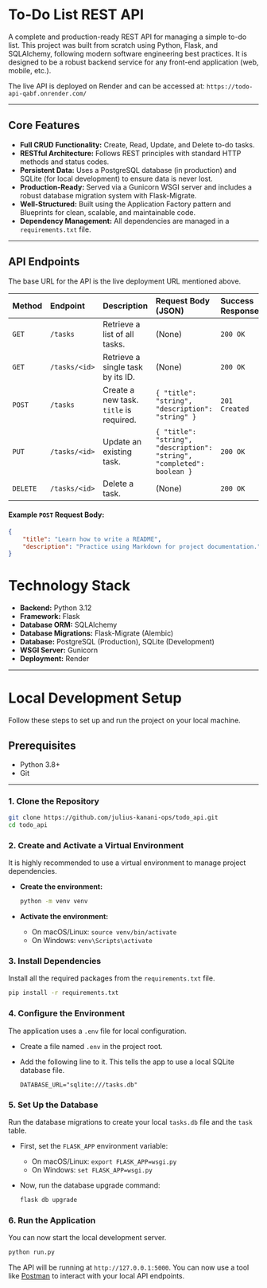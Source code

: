 # To-Do List REST API

A complete and production-ready REST API for managing a simple to-do list. This project was built from scratch using Python, Flask, and SQLAlchemy, following modern software engineering best practices. It is designed to be a robust backend service for any front-end application (web, mobile, etc.).

The live API is deployed on Render and can be accessed at: `https://todo-api-qabf.onrender.com/`

---

## Core Features

*   **Full CRUD Functionality:** Create, Read, Update, and Delete to-do tasks.
*   **RESTful Architecture:** Follows REST principles with standard HTTP methods and status codes.
*   **Persistent Data:** Uses a PostgreSQL database (in production) and SQLite (for local development) to ensure data is never lost.
*   **Production-Ready:** Served via a Gunicorn WSGI server and includes a robust database migration system with Flask-Migrate.
*   **Well-Structured:** Built using the Application Factory pattern and Blueprints for clean, scalable, and maintainable code.
*   **Dependency Management:** All dependencies are managed in a `requirements.txt` file.

---

## API Endpoints

The base URL for the API is the live deployment URL mentioned above.

| Method | Endpoint | Description | Request Body (JSON) | Success Response |
| :--- | :--- | :--- | :--- | :--- |
| `GET` | `/tasks` | Retrieve a list of all tasks. | (None) | `200 OK` |
| `GET` | `/tasks/<id>` | Retrieve a single task by its ID. | (None) | `200 OK` |
| `POST` | `/tasks` | Create a new task. `title` is required. | `{ "title": "string", "description": "string" }` | `201 Created` |
| `PUT` | `/tasks/<id>` | Update an existing task. | `{ "title": "string", "description": "string", "completed": boolean }` | `200 OK` |
| `DELETE` | `/tasks/<id>` | Delete a task. | (None) | `200 OK` |

#### Example `POST` Request Body:
```json
{
    "title": "Learn how to write a README",
    "description": "Practice using Markdown for project documentation."
}
```

# Technology Stack

- **Backend:** Python 3.12
- **Framework:** Flask
- **Database ORM:** SQLAlchemy
- **Database Migrations:** Flask-Migrate (Alembic)
- **Database:** PostgreSQL (Production), SQLite (Development)
- **WSGI Server:** Gunicorn
- **Deployment:** Render

---

# Local Development Setup

Follow these steps to set up and run the project on your local machine.

## Prerequisites
- Python 3.8+
- Git

---

### 1. Clone the Repository

```bash
git clone https://github.com/julius-kanani-ops/todo_api.git
cd todo_api
```

### 2. Create and Activate a Virtual Environment

It is highly recommended to use a virtual environment to manage project dependencies.

*   **Create the environment:**
    ```bash
    python -m venv venv
    ```

*   **Activate the environment:**
    *   On macOS/Linux: `source venv/bin/activate`
    *   On Windows: `venv\Scripts\activate`

### 3. Install Dependencies

Install all the required packages from the `requirements.txt` file.

```bash
pip install -r requirements.txt
```

### 4. Configure the Environment

The application uses a `.env` file for local configuration.

*   Create a file named `.env` in the project root.
*   Add the following line to it. This tells the app to use a local SQLite database file.

    ```
    DATABASE_URL="sqlite:///tasks.db"
    ```

### 5. Set Up the Database

Run the database migrations to create your local `tasks.db` file and the `task` table.

*   First, set the `FLASK_APP` environment variable:
    *   On macOS/Linux: `export FLASK_APP=wsgi.py`
    *   On Windows: `set FLASK_APP=wsgi.py`

*   Now, run the database upgrade command:
    ```bash
    flask db upgrade
    ```
### 6. Run the Application

You can now start the local development server.

```bash
python run.py
```

The API will be running at `http://127.0.0.1:5000`. You can now use a tool like [Postman](https://www.postman.com/) to interact with your local API endpoints.
